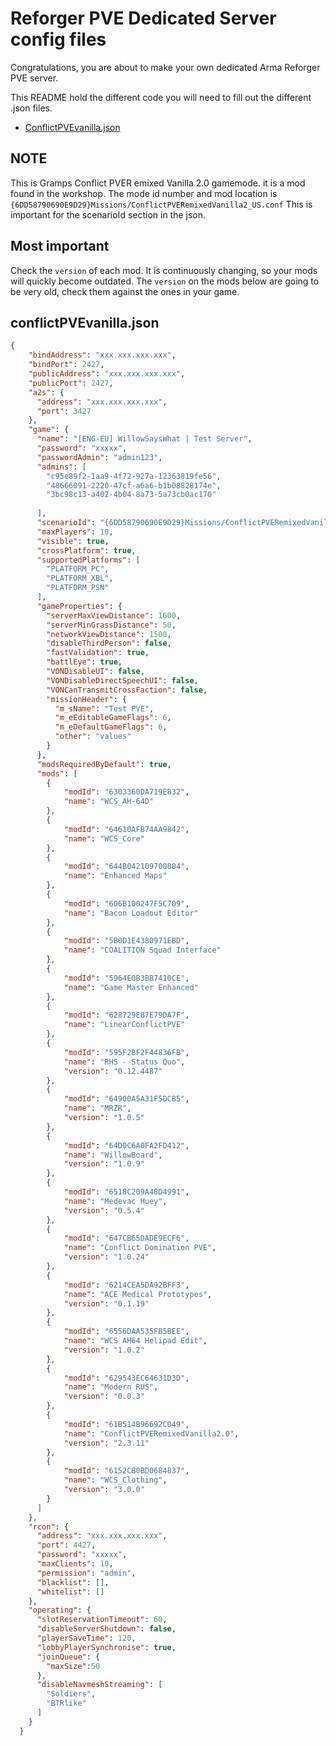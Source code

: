 # Reforger PVE Dedicated Server config files

Congratulations, you are about to make your own dedicated Arma Reforger PVE server.

This README hold the different code you will need to fill out the different .json files.

* [ConflictPVEvanilla.json](#conflictpvevanillajson)

## NOTE

This is Gramps Conflict PVER emixed Vanilla 2.0 gamemode. it is a mod found in the workshop. The mode id number and mod location is `{6DD58790690E9D29}Missions/ConflictPVERemixedVanilla2_US.conf`
This is important for the scenarioId section in the json. 

## Most important
Check the `version` of each mod. It is continuously changing, so your mods will quickly become outdated. The `version` on the mods below are going to be very old, check them against the ones in your game.

## conflictPVEvanilla.json

```json
{
    "bindAddress": "xxx.xxx.xxx.xxx",
    "bindPort": 2427,
    "publicAddress": "xxx.xxx.xxx.xxx",
    "publicPort": 2427,
    "a2s": {
      "address": "xxx.xxx.xxx.xxx",
      "port": 3427
    },
    "game": {
      "name": "[ENG-EU] WillowSaysWhat | Test Server",
      "password": "xxxxx",
      "passwordAdmin": "admin123",
      "admins": [
        "c95e89f2-1aa9-4f72-927a-12363819fe56",
        "48666091-2220-47cf-a6a6-b1b08828174e",
        "3bc98c13-a402-4b04-8a73-5a73cb0ac170"
        
      ],
      "scenarioId": "{6DD58790690E9D29}Missions/ConflictPVERemixedVanilla2_US.conf",
      "maxPlayers": 10,
      "visible": true,
      "crossPlatform": true,
      "supportedPlatforms": [
        "PLATFORM_PC",
        "PLATFORM_XBL",
        "PLATFORM_PSN"
      ],
      "gameProperties": {
        "serverMaxViewDistance": 1600,
        "serverMinGrassDistance": 50,
        "networkViewDistance": 1500,
        "disableThirdPerson": false,
        "fastValidation": true,
        "battlEye": true,
        "VONDisableUI": false,
        "VONDisableDirectSpeechUI": false,
        "VONCanTransmitCrossFaction": false,
        "missionHeader": {
          "m_sName": "Test PVE",
          "m_eEditableGameFlags": 6,
          "m_eDefaultGameFlags": 6,
          "other": "values"
        }
      },
      "modsRequiredByDefault": true,
      "mods": [
        {
            "modId": "6303360DA719E832",
            "name": "WCS_AH-64D"
        },
        {
            "modId": "64610AFB74AA9842",
            "name": "WCS_Core"
        },
        {
            "modId": "644B042109700804",
            "name": "Enhanced Maps"
        },
        {
            "modId": "606B100247F5C709",
            "name": "Bacon Loadout Editor"
        },
        {
            "modId": "5B0D1E4380971EBD",
            "name": "COALITION Squad Interface"
        },
        {
            "modId": "5964E0B3BB7410CE",
            "name": "Game Master Enhanced"
        },
        {
            "modId": "628729E87E79DA7F",
            "name": "LinearConflictPVE"
        },
        {
            "modId": "595F2BF2F44836FB",
            "name": "RHS - Status Quo",
            "version": "0.12.4487"
        },
        {
            "modId": "64900A5A31F5DCB5",
            "name": "MRZR",
            "version": "1.0.5"
        },
        {
            "modId": "64D0C6A0FA2FD412",
            "name": "WillowBoard",
            "version": "1.0.9"
        },
        {
            "modId": "6518C209A48D4991",
            "name": "Medevac Huey",
            "version": "0.5.4"
        },
        {
            "modId": "647CB65DADE9ECF6",
            "name": "Conflict Domination PVE",
            "version": "1.0.24"
        },
        {
            "modId": "6214CEA5DA92BFF3",
            "name": "ACE Medical Prototypes",
            "version": "0.1.19"
        },
        {
            "modId": "6556DAA535FB5BEE",
            "name": "WCS AH64 Helipad Edit",
            "version": "1.0.2"
        },
        {
            "modId": "629543EC64631D3D",
            "name": "Modern RUS",
            "version": "0.0.3"
        },
        {
            "modId": "61B514B96692C049",
            "name": "ConflictPVERemixedVanilla2.0",
            "version": "2.3.11"
        },
        {
            "modId": "6152CB0BD0684837",
            "name": "WCS_Clothing",
            "version": "3.0.0"
        }
      ]
    },
    "rcon": {
      "address": "xxx.xxx.xxx.xxx",
      "port": 4427,
      "password": "xxxxx",
      "maxClients": 10,
      "permission": "admin",
      "blacklist": [],
      "whitelist": []
    },
    "operating": {
      "slotReservationTimeout": 60,
      "disableServerShutdown": false,
      "playerSaveTime": 120,
      "lobbyPlayerSynchronise": true,
      "joinQueue": {
        "maxSize":50
      },
      "disableNavmeshStreaming": [
        "Soldiers",
        "BTRlike"
      ]
    }
  }


```
 
# 
